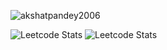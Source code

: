 <p align="left"> <img src="https://komarev.com/ghpvc/?username=akshatpandey2006&label=Profile%20views&color=0e75b6&style=flat" alt="akshatpandey2006" /> </p>

![Leetcode Stats](https://leetcard.jacoblin.cool/Good_Coder_3231)
![Leetcode Stats](https://leetcard.jacoblin.cool/Good_Coder_3231?ext=contest)

